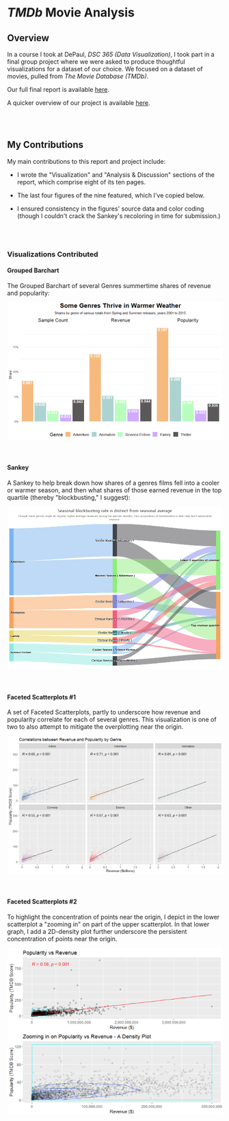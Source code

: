 # *TMDb* Movie Analysis

## Overview

In a course I took at DePaul, _DSC 365 (Data Visualization)_, I took part in a final group project where we were asked to produce thoughtful visualizations for a dataset of our choice. We focused on a dataset of movies, pulled from _The Movie Database (TMDb)_.

Our full final report is available <a href='Final Project Submission.pdf'>here</a>. 

A quicker overview of our project is available <a href='Project_Overview.md'>here</a>.

<br></br>
## My Contributions
My main contributions to this report and project include:

- I wrote the "Visualization" and "Analysis & Discussion" sections of the report, which comprise eight of its ten pages.

- The last four figures of the nine featured, which I've copied below.

- I ensured consistency in the figures' source data and color coding (though I couldn't crack the Sankey's recoloring in time for submission.)

<br></br>
### Visualizations Contributed

#### Grouped Barchart
The Grouped Barchart of several Genres summertime shares of revenue and popularity:
<center>
  <img src="images/genres_thrive_warmer_weather.png">
</center>
<br></br>

#### Sankey
A Sankey to help break down how shares of a genres films fell into a cooler or warmer season, and then what shares of those earned revenue in the top quartile (thereby "blockbusting," I suggest):
<center>
  <img src="images/final_drafts/summer_blockbuster_sankey.png">
</center>
<br></br>

#### Faceted Scatterplots #1
A set of Faceted Scatterplots, partly to underscore how revenue and popularity correlate for each of several genres. This visualization is one of two to also attempt to mitigate the overplotting near the origin.
<center>
  <img src="images/Linear corrs betw rev and pop by genre.png">
</center>
<br></br>

#### Faceted Scatterplots #2
To highlight the concentration of points near the origin, I depict in the lower scatterplot a "zooming in" on part of the upper scatterplot. In that lower graph, I add a 2D-density plot further underscore the persistent concentration of points near the origin.
<center>
  <img src="images/overall_rev_and_pop_and_with_density.png">
</center>
<br></br>
